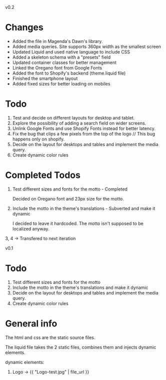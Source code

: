 v0.2
# Changes

* Added the file in Magenda's Dawn's library.
* Added media queries. Site supports 360px width as the smallest screen
* Updated Liquid and used native language to include CSS
* Added a skeleton schema with a "presets" field
* Updated container classes for better management
* Linked the Oregano font from Google Fonts
* Added the font to Shopify's backend (theme.liquid file)
* Finished the smartphone layout
* Added fixed sizes for better loading on mobiles

# Todo

1) Test and decide on different layouts for desktop and tablet.
2) Explore the possibility of adding a search field on wider screens.
3) Unlink Google Fonts and use Shopify Fonts instead for better latency.
4) Fix the bug that clips a few pixels from the top of the logo
   // This bug happens only on shopify.
5) Decide on the layout for desktops and tables and implement the media query.
6) Create dynamic color rules

# Completed Todos
1) Test different sizes and fonts for the motto - Completed

   Decided on Oregano font and 23px size for the motto. 

2) Include the motto in the theme's translations - Subverted
   and make it dynamic 

   I decided to leave it hardcoded. The motto isn't
   supposed to be localized anyway.

3, 4 -> Transfered to next iteration


v0.1
# Todo

1) Test different sizes and fonts for the motto
2) Include the motto in the theme's translations
   and make it dynamic
3) Decide on the layout for desktops and tables
   and implement the media query.
4) Create dynamic color rules

# General info

The html and css are the static source files.

The liquid file takes the 2 static files,
combines them and injects dynamic elements.

dynamic elements:
1) Logo -> {{ "Logo-test.jpg" | file_url }}
